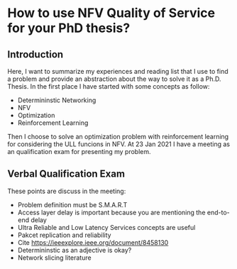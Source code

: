# How to use NFV Quality of Service for your PhD thesis?

## Introduction

Here, I want to summarize my experiences and reading list that I use to find a problem and provide an abstraction about the way to solve it as a Ph.D. Thesis.
In the first place I have started with some concepts as follow:

- Determininstic Networking
- NFV
- Optimization
- Reinforcement Learning

Then I choose to solve an optimization problem with reinforcement learning for considering the ULL funcions in NFV.
At 23 Jan 2021 I have a meeting as an qualification exam for presenting my problem.

## Verbal Qualification Exam

These points are discuss in the meeting:

- Problem definition must be S.M.A.R.T
- Access layer delay is important because you are mentioning the end-to-end delay
- Ultra Reliable and Low Latency Services concepts are useful
- Pakcet replication and reliability
- Cite https://ieeexplore.ieee.org/document/8458130
- Determininstic as an adjective is okay?
- Network slicing literature
